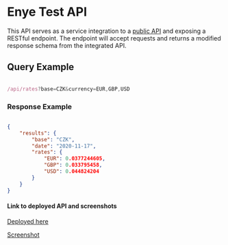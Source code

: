 # Enye Test API

This API serves as a service integration to a [public API](https://api.exchangeratesapi.io/latest) and exposing a RESTful endpoint. The endpoint will accept requests and returns a modified response schema from the integrated API.

## Query Example 

```javascript

/api/rates?base=CZK&currency=EUR,GBP,USD

```

### Response Example 

```json

{
    "results": {
        "base": "CZK",
        "date": "2020-11-17",
        "rates": {
            "EUR": 0.0377244605,
            "GBP": 0.033795458,
            "USD": 0.044824204
        }
    }
}

```

#### Link to deployed API and screenshots

[Deployed here]( https://lit-lake-78126.herokuapp.com/) 

[Screenshot](https://github.com/AbdussamadYisau/EnyeTestAPI/blob/master/assets/Screenshot.png)
